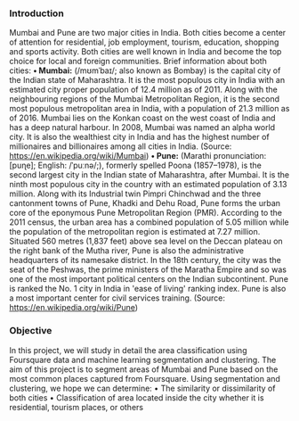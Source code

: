 ### **Introduction**
Mumbai and Pune are two major cities in India. Both cities become a center of attention for residential, job employment, tourism, education, shopping and sports activity. Both cities are well known in India and become the top choice for local and foreign communities.
Brief information about both cities:
**•	Mumbai:** (/mʊmˈbaɪ/; also known as Bombay) is the capital city of the Indian state of Maharashtra. It is the most populous city in India with an estimated city proper population of 12.4 million as of 2011. Along with the neighbouring regions of the Mumbai Metropolitan Region, it is the second most populous metropolitan area in India, with a population of 21.3 million as of 2016. Mumbai lies on the Konkan coast on the west coast of India and has a deep natural harbour. In 2008, Mumbai was named an alpha world city. It is also the wealthiest city in India and has the highest number of millionaires and billionaires among all cities in India.
(Source: https://en.wikipedia.org/wiki/Mumbai)
**•	Pune:** (Marathi pronunciation: [puɳe]; English: /ˈpuːnə/;), formerly spelled Poona (1857–1978), is the second largest city in the Indian state of Maharashtra, after Mumbai. It is the ninth most populous city in the country with an estimated population of 3.13 million. Along with its Industrial twin Pimpri Chinchwad and the three cantonment towns of Pune, Khadki and Dehu Road, Pune forms the urban core of the eponymous Pune Metropolitan Region (PMR). According to the 2011 census, the urban area has a combined population of 5.05 million while the population of the metropolitan region is estimated at 7.27 million. Situated 560 metres (1,837 feet) above sea level on the Deccan plateau on the right bank of the Mutha river, Pune is also the administrative headquarters of its namesake district. In the 18th century, the city was the seat of the Peshwas, the prime ministers of the Maratha Empire and so was one of the most important political centers on the Indian subcontinent. Pune is ranked the No. 1 city in India in 'ease of living' ranking index. Pune is also a most important center for civil services training.
(Source: https://en.wikipedia.org/wiki/Pune)
### **Objective**
In this project, we will study in detail the area classification using Foursquare data and machine learning segmentation and clustering. The aim of this project is to segment areas of Mumbai and Pune based on the most common places captured from Foursquare. 
Using segmentation and clustering, we hope we can determine:
•	The similarity or dissimilarity of both cities
•	Classification of area located inside the city whether it is residential, tourism places, or others
